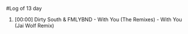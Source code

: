 #Log of 13 day

1. [00:00] Dirty South & FMLYBND - With You (The Remixes) - With You (Jai Wolf Remix)
